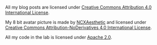 All my blog posts are licensed under [Creative Commons Attribution 4.0 International License](http://creativecommons.org/licenses/by/4.0/).

My 8 bit avatar picture is made by [NCXAesthetic](https://www.instagram.com/ncxaesthetic/) and licensed under [Creative Commons Attribution-NoDerivatives 4.0 International License](http://creativecommons.org/licenses/by-nd/4.0/).

All my code in the lab is licensed under [Apache 2.0](https://www.apache.org/licenses/LICENSE-2.0).